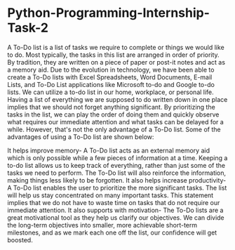# Python-Programming-Internship-Task-2

A To-Do list is a list of tasks we require to complete or things we would like to do.
Most typically, the tasks in this list are arranged in order of priority. By tradition, they are written on a piece of paper or post-it notes and act as a memory aid. Due to the evolution in technology, we have been able to create a To-Do lists with Excel Spreadsheets, Word Documents, E-mail Lists, and To-Do List applications like Microsoft to-do and Google to-do lists. We can utilize a to-do list in our home, workplace, or personal life.
Having a list of everything we are supposed to do written down in one place implies that we should not forget anything significant. By prioritizing the tasks in the list, we can play the order of doing them and quickly observe what requires our immediate attention and what tasks can be delayed for a while.
However, that's not the only advantage of a To-Do list. Some of the advantages of using a To-Do list are shown below:

It helps improve memory- A To-Do list acts as an external memory aid which is only possible while a few pieces of information at a time. Keeping a to-do list allows us to keep track of everything, rather than just some of the tasks we need to perform. The To-Do list will also reinforce the information, making things less likely to be forgotten.
It also helps increase productivity- A To-Do list enables the user to prioritize the more significant tasks. The list will help us stay concentrated on many important tasks. This statement implies that we do not have to waste time on tasks that do not require our immediate attention.
It also supports with motivation- The To-Do lists are a great motivational tool as they help us clarify our objectives. We can divide the long-term objectives into smaller, more achievable short-term milestones, and as we mark each one off the list, our confidence will get boosted.
